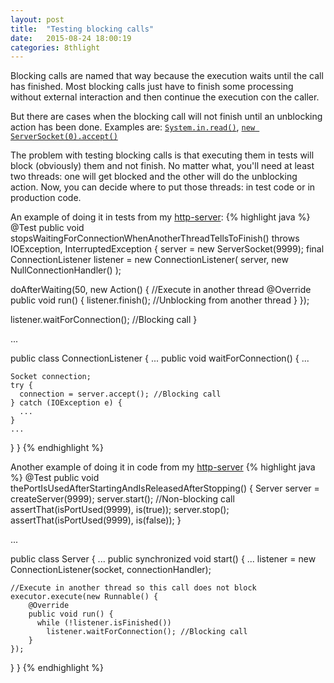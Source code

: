 ```yaml
---
layout: post
title:  "Testing blocking calls"
date:   2015-08-24 18:00:19
categories: 8thlight
---
```

Blocking calls are named that way because the execution waits until the call has finished. Most blocking calls just have to finish some processing without external interaction and then continue the execution con the caller.

But there are cases when the blocking call will not finish until an unblocking action has been done. Examples are: [`System.in.read()`](http://docs.oracle.com/javase/7/docs/api/java/io/InputStream.html#read()), [`new ServerSocket(0).accept()`](http://docs.oracle.com/javase/7/docs/api/java/net/ServerSocket.html#accept())

The problem with testing blocking calls is that executing them in tests will block (obviously) them and not finish. No matter what, you'll need at least two threads: one will get blocked and the other will do the unblocking action. Now, you can decide where to put those threads: in test code or in production code.

An example of doing it in tests from my [http-server](https://github.com/demonh3x/server.java/blob/master/src/test/java/com/github/demonh3x/server/ConnectionListenerTest.java#L76):
{% highlight java %}
@Test
public void stopsWaitingForConnectionWhenAnotherThreadTellsToFinish()
            throws IOException, InterruptedException {
  server = new ServerSocket(9999);
  final ConnectionListener listener = new ConnectionListener(
      server,
      new NullConnectionHandler()
  );

  doAfterWaiting(50, new Action() { //Execute in another thread
      @Override
      public void run() {
          listener.finish(); //Unblocking from another thread
      }
  });

  listener.waitForConnection(); //Blocking call
}

...

public class ConnectionListener {
...
  public void waitForConnection() {
    ...

    Socket connection;
    try {
      connection = server.accept(); //Blocking call
    } catch (IOException e) {
      ...
    }
    ...
  }
}
{% endhighlight %}

Another example of doing it in code from my [http-server](https://github.com/demonh3x/server.java/blob/master/src/main/java/com/github/demonh3x/server/Server.java#L30)
{% highlight java %}
@Test
public void thePortIsUsedAfterStartingAndIsReleasedAfterStopping() {
  Server server = createServer(9999);
  server.start(); //Non-blocking call
  assertThat(isPortUsed(9999), is(true));
  server.stop();
  assertThat(isPortUsed(9999), is(false));
}

...

public class Server {
...
  public synchronized void start() {
  ...
    listener = new ConnectionListener(socket, connectionHandler);

    //Execute in another thread so this call does not block
    executor.execute(new Runnable() {
        @Override
        public void run() {
          while (!listener.isFinished())
            listener.waitForConnection(); //Blocking call
        }
    });
  }
}
{% endhighlight %}

